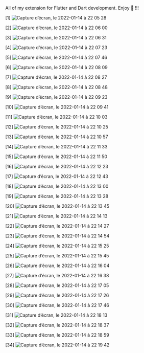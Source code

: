 
All of my extension for Flutter and Dart development. Enjoy :tada: !!!

[1] ![Capture d’écran, le 2022-01-14 à 22 05 28](https://user-images.githubusercontent.com/47259501/149606639-d05737cb-1cdc-4a8e-9bf9-0fcdffbd7195.png)

[2] ![Capture d’écran, le 2022-01-14 à 22 06 00](https://user-images.githubusercontent.com/47259501/149606649-6f1cc0e6-74bd-41be-b96b-f8a1246feafa.png)

[3] ![Capture d’écran, le 2022-01-14 à 22 06 31](https://user-images.githubusercontent.com/47259501/149606666-904004fc-2bfa-44f2-8f24-00f9fb8b7e6a.png)

[4] ![Capture d’écran, le 2022-01-14 à 22 07 23](https://user-images.githubusercontent.com/47259501/149606691-24733a46-b2f4-4d9f-8a18-377a94160813.png)

[5] ![Capture d’écran, le 2022-01-14 à 22 07 46](https://user-images.githubusercontent.com/47259501/149606700-5f66687d-941b-4367-8674-6d22d6e2fac8.png)

[6] ![Capture d’écran, le 2022-01-14 à 22 08 09](https://user-images.githubusercontent.com/47259501/149606713-959ce176-d459-4e24-9d84-65fdbd0b7a52.png)

[7] ![Capture d’écran, le 2022-01-14 à 22 08 27](https://user-images.githubusercontent.com/47259501/149606720-44a05ea1-610e-44a8-8391-4823bafc1485.png)

[8] ![Capture d’écran, le 2022-01-14 à 22 08 48](https://user-images.githubusercontent.com/47259501/149606725-ab6813d8-b6e2-4adf-926a-00e36848765a.png)

[9] ![Capture d’écran, le 2022-01-14 à 22 09 23](https://user-images.githubusercontent.com/47259501/149606741-85665f19-ef82-43d4-a482-9c28eb87fd57.png)

[10] ![Capture d’écran, le 2022-01-14 à 22 09 41](https://user-images.githubusercontent.com/47259501/149606747-630b9ef8-615b-44d5-8375-2d9f0e082507.png)

[11] ![Capture d’écran, le 2022-01-14 à 22 10 03](https://user-images.githubusercontent.com/47259501/149606754-94a98210-4bb6-4fde-a902-165ef9c1f9a3.png)

[12] ![Capture d’écran, le 2022-01-14 à 22 10 25](https://user-images.githubusercontent.com/47259501/149606760-565f58a0-e27f-4101-a70d-d23677bb6d08.png)

[13] ![Capture d’écran, le 2022-01-14 à 22 10 57](https://user-images.githubusercontent.com/47259501/149606779-fe5e3093-b1a6-4331-b7c9-ae8db4a5bfae.png)

[14] ![Capture d’écran, le 2022-01-14 à 22 11 33](https://user-images.githubusercontent.com/47259501/149606793-7664e9a0-d1fa-42a0-b4b7-4db69357f5ba.png)

[15] ![Capture d’écran, le 2022-01-14 à 22 11 50](https://user-images.githubusercontent.com/47259501/149606805-f1d4a206-c5e5-4160-8c1f-b3f40d0b4a75.png)

[16] ![Capture d’écran, le 2022-01-14 à 22 12 23](https://user-images.githubusercontent.com/47259501/149606834-f63278fc-de44-43e5-965a-3ab734beaf7c.png)

[17] ![Capture d’écran, le 2022-01-14 à 22 12 43](https://user-images.githubusercontent.com/47259501/149606840-7cc20ebb-263c-4ec0-b253-8f476f58d19a.png)

[18] ![Capture d’écran, le 2022-01-14 à 22 13 00](https://user-images.githubusercontent.com/47259501/149606845-e61e1e24-bf04-4dfd-bb69-a87baf8c678b.png)

[19] ![Capture d’écran, le 2022-01-14 à 22 13 28](https://user-images.githubusercontent.com/47259501/149606862-02cfd90a-2a23-4ffa-84ff-db3d6da12300.png)

[20] ![Capture d’écran, le 2022-01-14 à 22 13 45](https://user-images.githubusercontent.com/47259501/149606871-0ad82e32-dd09-4eb3-8dee-34fe00a13a77.png)

[21] ![Capture d’écran, le 2022-01-14 à 22 14 13](https://user-images.githubusercontent.com/47259501/149606886-ec7b03de-bcb2-4baf-9028-022303fb2d84.png)

[22] ![Capture d’écran, le 2022-01-14 à 22 14 27](https://user-images.githubusercontent.com/47259501/149606890-5db4b809-d62f-4676-9f5e-a092cde3738f.png)

[23] ![Capture d’écran, le 2022-01-14 à 22 14 54](https://user-images.githubusercontent.com/47259501/149606907-df2ed50f-085f-47ad-8fb6-63c22957c1b0.png)

[24] ![Capture d’écran, le 2022-01-14 à 22 15 25](https://user-images.githubusercontent.com/47259501/149606919-3a9e1ecf-0366-447f-a793-9e12bb444f8a.png)

[25] ![Capture d’écran, le 2022-01-14 à 22 15 45](https://user-images.githubusercontent.com/47259501/149606926-12350b99-5813-4466-8635-75c884e28b98.png)

[26] ![Capture d’écran, le 2022-01-14 à 22 16 04](https://user-images.githubusercontent.com/47259501/149606942-c6c9dea9-f612-4fc7-bc3f-6c54b4809434.png)

[27] ![Capture d’écran, le 2022-01-14 à 22 16 38](https://user-images.githubusercontent.com/47259501/149606956-fd9e1d7f-e487-423e-9706-4f5a839d8aa9.png)

[28] ![Capture d’écran, le 2022-01-14 à 22 17 05](https://user-images.githubusercontent.com/47259501/149606970-cd404e1e-91d7-47c3-94e8-d8880670e8d2.png)

[29] ![Capture d’écran, le 2022-01-14 à 22 17 26](https://user-images.githubusercontent.com/47259501/149606977-84c11422-21bb-450b-b89f-0113bdb37f7f.png)

[30] ![Capture d’écran, le 2022-01-14 à 22 17 46](https://user-images.githubusercontent.com/47259501/149606986-f7cf383c-c767-4eef-beca-3aed708434c8.png)

[31] ![Capture d’écran, le 2022-01-14 à 22 18 13](https://user-images.githubusercontent.com/47259501/149606998-e19e3f2f-3400-4d1e-8327-bcef9a44ff71.png)

[32] ![Capture d’écran, le 2022-01-14 à 22 18 37](https://user-images.githubusercontent.com/47259501/149607003-9f60e005-ca26-4588-b5ed-a0290fccf3d0.png)

[33] ![Capture d’écran, le 2022-01-14 à 22 18 59](https://user-images.githubusercontent.com/47259501/149607009-e116a756-b52c-4fdf-9200-7d7f44185642.png)

[34] ![Capture d’écran, le 2022-01-14 à 22 19 42](https://user-images.githubusercontent.com/47259501/149607032-a22bacbf-76a4-41b2-b5ba-cf5cd332881b.png)
